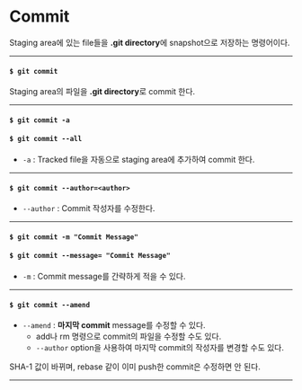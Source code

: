 # Commit

Staging area에 있는 file들을 **.git directory**에 snapshot으로 저장하는 명령어이다.

---

#### `$ git commit`

Staging area의 파일을 **.git directory**로 commit 한다.

---

#### `$ git commit -a`
#### `$ git commit --all`

* `-a` : Tracked file을 자동으로 staging area에 추가하여 commit 한다.

---

#### `$ git commit --author=<author>`

* `--author` : Commit 작성자를 수정한다.

---

#### `$ git commit -m "Commit Message"`
#### `$ git commit --message= "Commit Message"`

* `-m` : Commit message를 간략하게 적을 수 있다.

---

#### `$ git commit --amend`

* `--amend` : **마지막 commit** message를 수정할 수 있다.
	+ add나 rm 명령으로 commit의 파일을 수정할 수도 있다.
	+ `--author` option을 사용하여 마지막 commit의 작성자를 변경할 수도 있다.

SHA-1 값이 바뀌며, rebase 같이 이미 push한 commit은 수정하면 안 된다.

---

